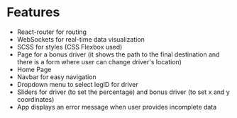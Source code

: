 # Features

- React-router for routing
- WebSockets for real-time data visualization
- SCSS for styles (CSS Flexbox used)
- Page for a bonus driver (it shows the path to the final destination and there is a form where user can change driver's location)
- Home Page
- Navbar for easy navigation
- Dropdown menu to select legID for driver
- Sliders for driver (to set the percentage) and bonus driver (to set x and y coordinates)
- App displays an error message when user provides incomplete data
